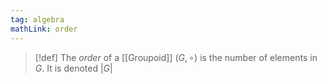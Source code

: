 ```yaml
---
tag: algebra
mathLink: order
---
```

>[!def]
>The *order* of a [[Groupoid]] $(G,\circ)$ is the number of elements in $G$. It is denoted $|G|$

